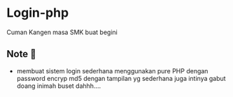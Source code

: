 # Login-php
Cuman Kangen masa SMK buat begini

## Note 📝
* membuat sistem login sederhana menggunakan pure PHP
  dengan password encryp md5
  dengan tampilan yg sederhana juga
  intinya gabut doang inimah buset dahhh....
